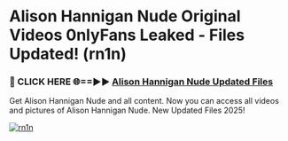 # Alison Hannigan Nude Original Videos 0nlyFans Leaked - Files Updated! (rn1n)

<h3>🔴 CLICK HERE 🌐==►► <a href="https://tinyurl.com/4mcuefdz" rel="nofollow">Alison Hannigan Nude Updated Files</a></h3>

Get Alison Hannigan Nude and all content. Now you can access all videos and pictures of Alison Hannigan Nude. New Updated Files 2025!

[![rn1n](https://i.imgur.com/StAQSOY.gif)](https://tinyurl.com/4mcuefdz)
